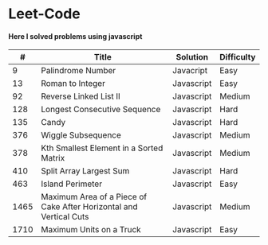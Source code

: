 # Leet-Code
#### Here I solved problems using javascript


|   #   | Title                                 | Solution    | Difficulty |
| ----  | ------------------------------------- | --------    | ---------- |
| 9     | Palindrome Number                     | Javacript   |  Easy      | 
| 13    | Roman to Integer                      | Javascript  |  Easy      |
| 92    | Reverse Linked List II                | Javascript  |  Medium    |
| 128   | Longest Consecutive Sequence          | Javascript  |  Hard      |
| 135   | Candy                                 | Javascript  |  Hard      |
| 376   | Wiggle Subsequence                    | Javascript  |  Medium    |
| 378   | Kth Smallest Element in a Sorted Matrix | Javascript  |  Medium    |
| 410   | Split Array Largest Sum               | Javascript  |  Hard      |
| 463   | Island Perimeter                      | Javascript  |  Easy      |
| 1465  | Maximum Area of a Piece of Cake After Horizontal and Vertical Cuts          | Javascript  |  Medium    |
| 1710  | Maximum Units on a Truck          | Javascript  |   Easy         |

